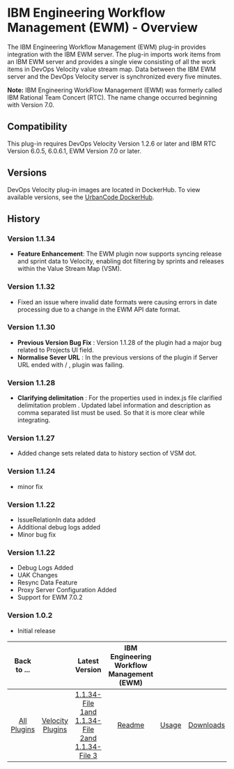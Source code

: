 
# IBM Engineering Workflow Management (EWM) - Overview

The IBM Engineering Workflow Management (EWM) plug-in provides integration with the IBM EWM server. The plug-in imports work items from an IBM EWM server and provides a single view consisting of all the work items in DevOps Velocity value stream map. Data between the IBM EWM server and the DevOps Velocity server is synchronized every five minutes.

**Note:** IBM Engineering WorkFlow Management (EWM) was formerly called IBM Rational Team Concert (RTC). The name change occurred beginning with Version 7.0.

## Compatibility

This plug-in requires DevOps Velocity Version 1.2.6 or later and IBM RTC Version 6.0.5, 6.0.6.1, EWM Version 7.0 or later.

## Versions

DevOps Velocity plug-in images are located in DockerHub. To view available versions, see the [UrbanCode DockerHub](https://hub.docker.com/r/urbancode/ucv-ext-ewm/tags).

## History

### Version 1.1.34

* **Feature Enhancement**: The EWM plugin now supports syncing release and sprint data to Velocity, enabling dot filtering by sprints and releases within the Value Stream Map (VSM).

### Version 1.1.32

* Fixed an issue where invalid date formats were causing errors in date processing due to a change in the EWM API date format.

### Version 1.1.30

* **Previous Version Bug Fix** : Version 1.1.28 of the plugin had a major bug related to Projects UI field.
* **Normalise Sever URL** : In the previous versions of the plugin if Server URL ended with / , plugin was failing.

### Version 1.1.28

* **Clarifying delimitation** : For the properties used in index.js file clarified delimitation problem . Updated label information and description as comma separated list must be used. So that it is more clear while integrating.

### Version 1.1.27

* Added change sets related data to history section of VSM dot.

### Version 1.1.24

* minor fix

### Version 1.1.22

* IssueRelationIn data added
* Additional debug logs added
* Minor bug fix

### Version 1.1.22

* Debug Logs Added
* UAK Changes
* Resync Data Feature
* Proxy Server Configuration Added
* Support for EWM 7.0.2

### Version 1.0.2

* Initial release


|Back to ...||Latest Version|IBM Engineering Workflow Management (EWM) |||
| :---: | :---: | :---: | :---: | :---: | :---: |
|[All Plugins](../../index.md)|[Velocity Plugins](../README.md)|[1.1.34-File 1](https://raw.githubusercontent.com/UrbanCode/IBM-UCV-PLUGINS/main/files/ucv-ext-ewm/ucv-ext-ewm%3A1.1.34.tar.7z.001)[and 1.1.34-File 2](https://raw.githubusercontent.com/UrbanCode/IBM-UCV-PLUGINS/main/files/ucv-ext-ewm/ucv-ext-ewm%3A1.1.34.tar.7z.002)[and 1.1.34-File 3](https://raw.githubusercontent.com/UrbanCode/IBM-UCV-PLUGINS/main/files/ucv-ext-ewm/ucv-ext-ewm%3A1.1.34.tar.7z.003)|[Readme](README.md)|[Usage](usage.md)|[Downloads](downloads.md)|
